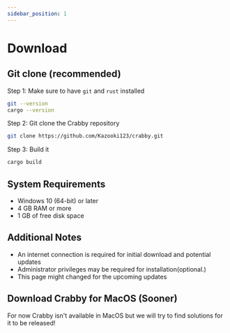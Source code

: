 ```yaml
---
sidebar_position: 1
---
```


# Download

## Git clone (recommended)

Step 1: Make sure to have `git` and `rust` installed

```bash
git --version
cargo --version
```

Step 2: Git clone the Crabby repository

```bash
git clone https://github.com/Kazooki123/crabby.git
```

Step 3: Build it

```bash
cargo build
```

## System Requirements

* Windows 10 (64-bit) or later
* 4 GB RAM or more
* 1 GB of free disk space

## Additional Notes

* An internet connection is required for initial download and potential updates
* Administrator privileges may be required for installation(optional.)
* This page might changed for the upcoming updates

## Download Crabby for MacOS (Sooner)

For now Crabby isn't available in MacOS but we will try to find solutions
for it to be released!
